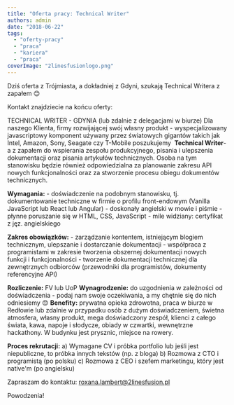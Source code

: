 ```yaml
---
title: "Oferta pracy: Technical Writer"
authors: admin
date: "2018-06-22"
tags:
  - "oferty-pracy"
  - "praca"
  - "kariera"
  - "praca"
coverImage: "2linesfusionlogo.png"
---
```


Dziś oferta z Trójmiasta, a dokładniej z Gdyni, szukają Technical Writera z
zapałem 😊

Kontakt znajdziecie na końcu oferty:

TECHNICAL WRITER - GDYNIA (lub zdalnie z delegacjami w biurze) Dla naszego
Klienta, firmy rozwijającej swój własny produkt - wyspecjalizowany javascriptowy
komponent używany przez światowych gigantów takich jak Intel, Amazon, Sony,
Seagate czy T-Mobile poszukujemy  **Technical Writer**\-a z zapałem do
wspierania zespołu produkcyjnego, pisania i ulepszenia dokumentacji oraz pisania
artykułów technicznych. Osoba na tym stanowisku będzie również odpowiedzialna za
planowanie zakresu API nowych funkcjonalności oraz za stworzenie procesu obiegu
dokumentów technicznych.

**Wymagania:** - doświadczenie na podobnym stanowisku, tj. dokumentowanie
techniczne w firmie o profilu front-endowym (Vanilla JavaScript lub React lub
Angular) - doskonały angielski w mowie i piśmie - płynne poruszanie się w HTML,
CSS, JavaScript - mile widziany: certyfikat z jęz. angielskiego

**Zakres obowiązków:** - zarządzanie kontentem, istniejącym blogiem technicznym,
ulepszanie i dostarczanie dokumentacji - współpraca z programistami w zakresie
tworzenia obszernej dokumentacji nowych funkcji i funkcjonalności - tworzenie
dokumentacji technicznej dla zewnętrznych odbiorców (przewodniki dla
programistów, dokumenty referencyjne API)

**Rozliczenie:** FV lub UoP **Wynagrodzenie:** do uzgodnienia w zależności od
doświadczenia - podaj nam swoje oczekiwania, a my chętnie się do nich odniesiemy
😊 **Benefity:** prywatna opieka zdrowotna, praca w biurze w Redłowie lub
zdalnie w przypadku osób z dużym doświadczeniem, świetna atmosfera, własny
produkt, mega doświadczony zespół, klienci z całego świata, kawa, napoje i
słodycze, obiady w czwartki, wewnętrzne hackathony. W budynku jest prysznic,
miejsce na rowery.

**Proces rekrutacji:** a) Wymagane CV i próbka portfolio lub jeśli jest
niepubliczne, to próbka innych tekstów (np. z bloga) b) Rozmowa z CTO i
programistą (po polsku) c) Rozmowa z CEO i szefem marketingu, który jest
native'm (po angielsku)

Zapraszam do kontaktu: roxana.lambert@2linesfusion.pl

Powodzenia!
